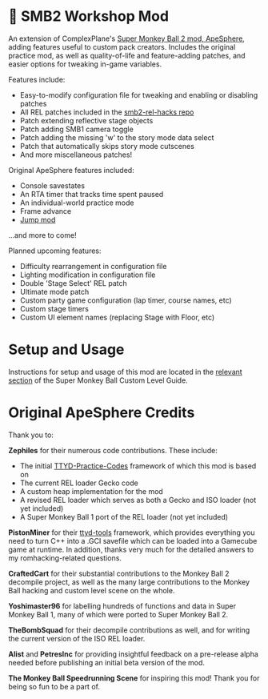 # :confetti_ball: SMB2 Workshop Mod

An extension of ComplexPlane's [Super Monkey Ball 2 mod, ApeSphere](htps://github.com/ComplexPlane/ApeSphere), adding
features useful to custom pack creators. Includes the original practice mod, as well as quality-of-life and
feature-adding patches, and easier options for tweaking in-game variables.

Features include:

* Easy-to-modify configuration file for tweaking and enabling or disabling patches
* All REL patches included in the [smb2-rel-hacks repo](https://github.com/TheBombSquad/smb2-rel-hacks/)
* Patch extending reflective stage objects
* Patch adding SMB1 camera toggle
* Patch adding the missing 'w' to the story mode data select
* Patch that automatically skips story mode cutscenes
* And more miscellaneous patches!

Original ApeSphere features included:

* Console savestates
* An RTA timer that tracks time spent paused
* An individual-world practice mode
* Frame advance
* [Jump mod](https://www.youtube.com/watch?v=kWAunK6Av-Q)

...and more to come!

Planned upcoming features:

* Difficulty rearrangement in configuration file
* Lighting modification in configuration file
* Double 'Stage Select' REL patch
* Ultimate mode patch
* Custom party game configuration (lap timer, course names, etc)
* Custom stage timers
* Custom UI element names (replacing Stage with Floor, etc)

# Setup and Usage

Instructions for setup and usage of this mod are located in
the [relevant section](https://docs.google.com/document/d/194QZxrimkjHEzSSMKbafs86PnmiYmFBZUnoaEnks4es/edit#heading=h.t4unx1ftb63d)
of the Super Monkey Ball Custom Level Guide.

# Original ApeSphere Credits

Thank you to:

**Zephiles** for their numerous code contributions. These include:

* The initial [TTYD-Practice-Codes](https://github.com/Zephiles/TTYD-Practice-Codes) framework of which this mod is
  based on
* The current REL loader Gecko code
* A custom heap implementation for the mod
* A revised REL loader which serves as both a Gecko and ISO loader (not yet included)
* A Super Monkey Ball 1 port of the REL loader (not yet included)

**PistonMiner** for their [ttyd-tools](https://github.com/PistonMiner/ttyd-tools) framework, which provides everything
you need to turn C++ into a .GCI savefile which can be loaded into a Gamecube game at runtime. In addition, thanks very
much for the detailed answers to my romhacking-related questions.

**CraftedCart** for their substantial contributions to the Monkey Ball 2 decompile project, as well as the many large
contributions to the Monkey Ball hacking and custom level scene on the whole.

**Yoshimaster96** for labelling hundreds of functions and data in Super Monkey Ball 1, many of which were ported to
Super Monkey Ball 2.

**TheBombSquad** for their decompile contributions as well, and for writing the current version of the ISO REL loader.

**Alist** and **PetresInc** for providing insightful feedback on a pre-release alpha needed before publishing an initial
beta version of the mod.

**The Monkey Ball Speedrunning Scene** for inspiring this mod! Thank you for being so fun to be a part of.
